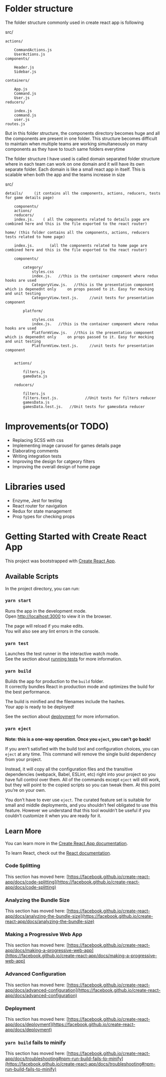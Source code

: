 # Folder structure
The folder structure commonly used in create react app is following

src/

	actions/

		CommandActions.js
		UserActions.js
	components/

		Header.js
		Sidebar.js

	containers/

		App.js
		Command.js
		User.js
	reducers/

		index.js
		command.js
		user.js
	routes.js

But in this folder structure, the components directory becomes huge and all the components are present in one folder. This structure becomes difficult to maintain when multiple teams are working simultaneously on many components as they have to touch same folders everytime

The folder structure I have used is called domain separated folder structure where in each team can work on one domain and it will have its own separate folder. Each domain is like a small react app in itself. This is scalable when both the app and the teams increase in size


src/

	details/     (it contains all the components, actions, reducers, tests for game details page)
		
		components/
		actions/
		reducers/
		index.js.    ( all the components related to details page are combined here and this is the file exported to the react router)

	home/ (this folder contains all the components, actions, reducers tests related to home page)
		
		index.js.       (all the components related to home page are combined here and this is the file exported to the react router)
		
		components/

			category/
				styles.css
				index.js.   //this is the container component where redux hooks are used
				CategoryView.js.   //this is the presentation component which is depenednt only 	on props passed to it. Easy for mocking and unit testing
				CategoryView.test.js.     //unit tests for presentation component

			platform/

				styles.css
				index.js.   //this is the container component where redux hooks are used
				PlatformView.js.   //this is the presentation component which is depenednt only 	on props passed to it. Easy for mocking and unit testing
				PlatformView.test.js.     //unit tests for presentation component


		actions/

			filters.js
			gameData.js

		reducers/

			filters.js
			filters.test.js.            //Unit tests for filters reducer
			gamesData.js
			gamesData.test.js.   //Unit tests for gamesdata reducer


# Improvements(or TODO)

* Replacing SCSS with css
* Implementing image carousel for games details page
* Elaborating comments
* Writing integration tests 
* Improving the design for catgeory filters
* Improving the overall design of home page

# Libraries used

* Enzyme, Jest for testing
* React router for navigation
* Redux for state management
* Prop types for checking props

# Getting Started with Create React App

This project was bootstrapped with [Create React App](https://github.com/facebook/create-react-app).

## Available Scripts

In the project directory, you can run:

### `yarn start`

Runs the app in the development mode.\
Open [http://localhost:3000](http://localhost:3000) to view it in the browser.

The page will reload if you make edits.\
You will also see any lint errors in the console.

### `yarn test`

Launches the test runner in the interactive watch mode.\
See the section about [running tests](https://facebook.github.io/create-react-app/docs/running-tests) for more information.

### `yarn build`

Builds the app for production to the `build` folder.\
It correctly bundles React in production mode and optimizes the build for the best performance.

The build is minified and the filenames include the hashes.\
Your app is ready to be deployed!

See the section about [deployment](https://facebook.github.io/create-react-app/docs/deployment) for more information.

### `yarn eject`

**Note: this is a one-way operation. Once you `eject`, you can’t go back!**

If you aren’t satisfied with the build tool and configuration choices, you can `eject` at any time. This command will remove the single build dependency from your project.

Instead, it will copy all the configuration files and the transitive dependencies (webpack, Babel, ESLint, etc) right into your project so you have full control over them. All of the commands except `eject` will still work, but they will point to the copied scripts so you can tweak them. At this point you’re on your own.

You don’t have to ever use `eject`. The curated feature set is suitable for small and middle deployments, and you shouldn’t feel obligated to use this feature. However we understand that this tool wouldn’t be useful if you couldn’t customize it when you are ready for it.

## Learn More

You can learn more in the [Create React App documentation](https://facebook.github.io/create-react-app/docs/getting-started).

To learn React, check out the [React documentation](https://reactjs.org/).

### Code Splitting

This section has moved here: [https://facebook.github.io/create-react-app/docs/code-splitting](https://facebook.github.io/create-react-app/docs/code-splitting)

### Analyzing the Bundle Size

This section has moved here: [https://facebook.github.io/create-react-app/docs/analyzing-the-bundle-size](https://facebook.github.io/create-react-app/docs/analyzing-the-bundle-size)

### Making a Progressive Web App

This section has moved here: [https://facebook.github.io/create-react-app/docs/making-a-progressive-web-app](https://facebook.github.io/create-react-app/docs/making-a-progressive-web-app)

### Advanced Configuration

This section has moved here: [https://facebook.github.io/create-react-app/docs/advanced-configuration](https://facebook.github.io/create-react-app/docs/advanced-configuration)

### Deployment

This section has moved here: [https://facebook.github.io/create-react-app/docs/deployment](https://facebook.github.io/create-react-app/docs/deployment)

### `yarn build` fails to minify

This section has moved here: [https://facebook.github.io/create-react-app/docs/troubleshooting#npm-run-build-fails-to-minify](https://facebook.github.io/create-react-app/docs/troubleshooting#npm-run-build-fails-to-minify)
